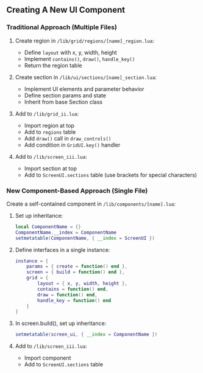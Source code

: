 ## Creating A New UI Component

### Traditional Approach (Multiple Files)

1. Create region in `/lib/grid/regions/[name]_region.lua`:
   - Define `layout` with x, y, width, height
   - Implement `contains()`, `draw()`, `handle_key()`
   - Return the region table

2. Create section in `/lib/ui/sections/[name]_section.lua`:
   - Implement UI elements and parameter behavior
   - Define section params and state
   - Inherit from base Section class

3. Add to `/lib/grid_ii.lua`:
   - Import region at top
   - Add to `regions` table
   - Add `draw()` call in `draw_controls()`
   - Add condition in `GridUI.key()` handler

4. Add to `/lib/screen_iii.lua`:
   - Import section at top
   - Add to `ScreenUI.sections` table (use brackets for special characters)

### New Component-Based Approach (Single File)

Create a self-contained component in `/lib/components/[name].lua`:

1. Set up inheritance:
   ```lua
   local ComponentName = {}
   ComponentName.__index = ComponentName
   setmetatable(ComponentName, { __index = ScreenUI })
   ```

2. Define interfaces in a single instance:
   ```lua
   instance = {
       params = { create = function() end },
       screen = { build = function() end },
       grid = {
           layout = { x, y, width, height },
           contains = function() end,
           draw = function() end,
           handle_key = function() end
       }
   }
   ```

3. In screen.build(), set up inheritance:
   ```lua
   setmetatable(screen_ui, { __index = ComponentName })
   ```

4. Add to `/lib/screen_iii.lua`:
   - Import component
   - Add to `ScreenUI.sections` table
